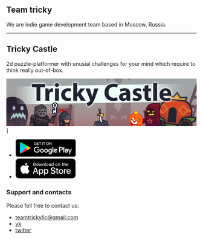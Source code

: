 ## Team tricky

We are indie game development team based in Moscow, Russia.

----


## Tricky Castle

2d puzzle-platformer with unusial challenges for your mind which require to think really out-of-box.

![Tricky Castle](/img/tricky-castle.jpg)  ]


* [ ![Android](/img/android.png)  ](https://play.google.com/store/apps/details?id=com.teamtricky.tc&hl=en_US&gl=US)
* [ ![iOS](/img/ios.png)  ](https://apps.apple.com/us/app/tricky-castle/id1473736890)


### Support and contacts

Please fell free to contact us:
* [teamtrickyllc@gmail.com](mailto:teamtrickyllc@gmail.com)
* [vk](https://vk.com/trickycastle)
* [twitter](https://twitter.com/trickycastle)
